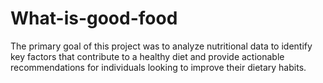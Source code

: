 # What-is-good-food
The primary goal of this project was to analyze nutritional data to identify key factors that contribute to a healthy diet and provide actionable recommendations for individuals looking to improve their dietary habits.
